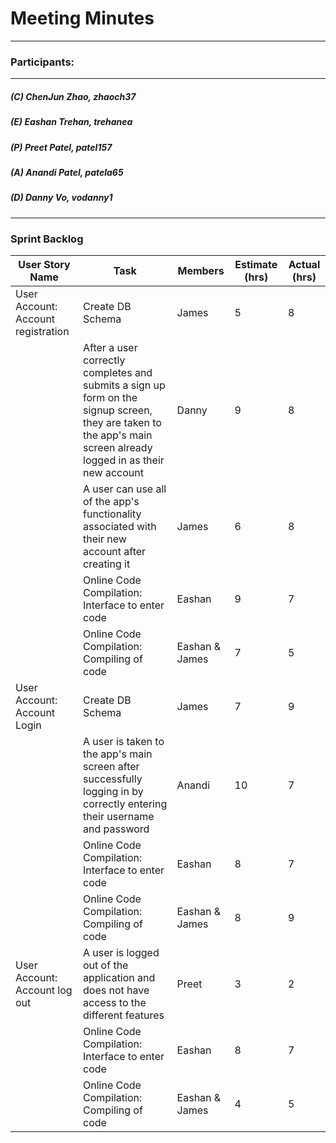 # Meeting Minutes
---

### Participants:
***
##### (C) ChenJun Zhao, zhaoch37
##### (E) Eashan Trehan, trehanea
##### (P) Preet Patel, patel157
##### (A) Anandi Patel, patela65
##### (D) Danny Vo, vodanny1
***

### Sprint Backlog



| User Story Name | Task | Members | Estimate (hrs) | Actual (hrs) |
| --- | --- | --- | --- | --- |
| User Account: Account registration | Create DB Schema | James | 5 | 8  |
|  | After a user correctly completes and submits a sign up form on the signup screen, they are taken to the app's main screen already logged in as their new account | Danny | 9 | 8  |
|  | A user can use all of the app's functionality associated with their new account after creating it | James | 6 | 8  |
|  | Online Code Compilation: Interface to enter code | Eashan | 9 | 7 |
|  | Online Code Compilation: Compiling of code | Eashan & James  | 7| 5 |
|User Account: Account Login | Create DB Schema | James | 7 | 9 |
|  |A user is taken to the app's main screen after successfully logging in by correctly entering their username and password| Anandi| 10 | 7 |
|  | Online Code Compilation: Interface to enter code | Eashan | 8 | 7 |
|  | Online Code Compilation: Compiling of code | Eashan & James  | 8 | 9 |
| User Account: Account log out | A user is logged out of the application and does not have access to the different features | Preet |3 |2 |
|  | Online Code Compilation: Interface to enter code | Eashan | 8 | 7 |
|  | Online Code Compilation: Compiling of code | Eashan & James  | 4 | 5 |
